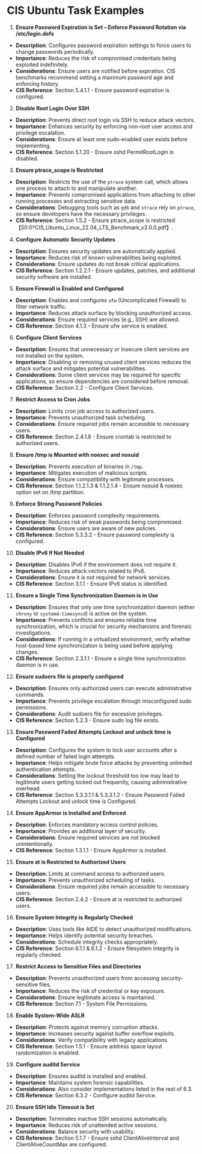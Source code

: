# CIS Ubuntu Task Examples

1. **Ensure Password Expiration is Set – Enforce Password Rotation via /etc/login.defs**  
  - **Description**: Configures password expiration settings to force users to change passwords periodically.
  - **Importance**: Reduces the risk of compromised credentials being exploited indefinitely.
  - **Considerations**: Ensure users are notified before expiration. CIS benchmarks recommend setting a maximum password age and enforcing history.
  - **CIS Reference**: Section 5.4.1.1 - Ensure password expiration is configured.

2. **Disable Root Login Over SSH**  
  - **Description**: Prevents direct root login via SSH to reduce attack vectors.
  - **Importance**: Enhances security by enforcing non-root user access and privilege escalation.
  - **Considerations**: Ensure at least one sudo-enabled user exists before implementing. 
  - **CIS Reference**: Section 5.1.20 - Ensure sshd PermitRootLogin is disabled.

3. **Ensure ptrace_scope is Restricted**  
  - **Description**: Restricts the use of the `ptrace` system call, which allows one process to attach to and manipulate another.
  - **Importance**: Prevents compromised applications from attaching to other running processes and extracting sensitive data.
  - **Considerations**: Debugging tools such as `gdb` and `strace` rely on `ptrace`, so ensure developers have the necessary privileges.
  - **CIS Reference**: Section 1.5.2 - Ensure ptrace_scope is restricted【50:0†CIS_Ubuntu_Linux_22.04_LTS_Benchmark_v2.0.0.pdf】.

4. **Configure Automatic Security Updates**  
  - **Description**: Ensures security updates are automatically applied.
  - **Importance**: Reduces risk of known vulnerabilities being exploited.
  - **Considerations**: Ensure updates do not break critical applications.
  - **CIS Reference**: Section 1.2.2.1 - Ensure updates, patches, and additional security software are installed.

5. **Ensure Firewall is Enabled and Configured**  
  - **Description**: Enables and configures `ufw` (Uncomplicated Firewall) to filter network traffic.
  - **Importance**: Reduces attack surface by blocking unauthorized access.
  - **Considerations**: Ensure required services (e.g., SSH) are allowed.
  - **CIS Reference**: Section 4.1.3 - Ensure ufw service is enabled.

6. **Configure Client Services**  
  - **Description**: Ensures that unnecessary or insecure client services are not installed on the system.
  - **Importance**: Disabling or removing unused client services reduces the attack surface and mitigates potential vulnerabilities.
  - **Considerations**: Some client services may be required for specific applications, so ensure dependencies are considered before removal.
  - **CIS Reference**: Section 2.2 - Configure Client Services.

7. **Restrict Access to Cron Jobs**  
  - **Description**: Limits cron job access to authorized users.
  - **Importance**: Prevents unauthorized task scheduling.
  - **Considerations**: Ensure required jobs remain accessible to necessary users.
  - **CIS Reference**: Section 2.4.1.8 - Ensure crontab is restricted to authorized users.

8. **Ensure /tmp is Mounted with noexec and nosuid**  
  - **Description**: Prevents execution of binaries in `/tmp`.
  - **Importance**: Mitigates execution of malicious scripts.
  - **Considerations**: Ensure compatibility with legitimate processes.
  - **CIS Reference**: Section 1.1.2.1.3 & 1.1.2.1.4 - Ensure nosuid & noexec option set on /tmp partition.

9. **Enforce Strong Password Policies**  
  - **Description**: Enforces password complexity requirements.
  - **Importance**: Reduces risk of weak passwords being compromised.
  - **Considerations**: Ensure users are aware of new policies.
  - **CIS Reference**: Section 5.3.3.2 - Ensure password complexity is configured.

10. **Disable IPv6 If Not Needed**  
  - **Description**: Disables IPv6 if the environment does not require it.
  - **Importance**: Reduces attack vectors related to IPv6.
  - **Considerations**: Ensure it is not required for network services.
  - **CIS Reference**: Section 3.1.1 - Ensure IPv6 status is identified.

11. **Ensure a Single Time Synchronization Daemon is in Use**  
  - **Description**: Ensures that only one time synchronization daemon (either `chrony` or `systemd-timesyncd`) is active on the system.
  - **Importance**: Prevents conflicts and ensures reliable time synchronization, which is crucial for security mechanisms and forensic investigations.
  - **Considerations**: If running in a virtualized environment, verify whether host-based time synchronization is being used before applying changes.
  - **CIS Reference**: Section 2.3.1.1 - Ensure a single time synchronization daemon is in use.

12. **Ensure sudoers file is properly configured**  
  - **Description**: Ensures only authorized users can execute administrative commands.
  - **Importance**: Prevents privilege escalation through misconfigured sudo permissions.
  - **Considerations**: Audit sudoers file for excessive privileges.
  - **CIS Reference**: Section 5.2.3 - Ensure sudo log file exists.

13. **Ensure Password Failed Attempts Lockout and unlock time is Configured**  
  - **Description**: Configures the system to lock user accounts after a defined number of failed login attempts.
  - **Importance**: Helps mitigate brute force attacks by preventing unlimited authentication attempts.
  - **Considerations**: Setting the lockout threshold too low may lead to legitimate users getting locked out frequently, causing administrative overhead.
  - **CIS Reference**: Section 5.3.3.1.1 & 5.3.3.1.2 - Ensure Password Failed Attempts Lockout and unlock time is Configured.

14. **Ensure AppArmor is Installed and Enforced**  
  - **Description**: Enforces mandatory access control policies.
  - **Importance**: Provides an additional layer of security.
  - **Considerations**: Ensure required services are not blocked unintentionally.
  - **CIS Reference**: Section 1.3.1.1 - Ensure AppArmor is installed.

15. **Ensure at is Restricted to Authorized Users**
  - **Description**: Limits at command access to authorized users.
  - **Importance**: Prevents unauthorized scheduling of tasks.
  - **Considerations**: Ensure required jobs remain accessible to necessary users.
  - **CIS Reference**: Section 2.4.2 - Ensure at is restricted to authorized users.

16. **Ensure System Integrity is Regularly Checked**  
  - **Description**: Uses tools like AIDE to detect unauthorized modifications.
  - **Importance**: Helps identify potential security breaches.
  - **Considerations**: Schedule integrity checks appropriately.
  - **CIS Reference**: Section 6.1.1 & 6.1.2 - Ensure filesystem integrity is regularly checked.

17. **Restrict Access to Sensitive Files and Directories**  
  - **Description**: Prevents unauthorized users from accessing security-sensitive files.
  - **Importance**: Reduces the risk of credential or key exposure.
  - **Considerations**: Ensure legitimate access is maintained.
  - **CIS Reference**: Section 7.1 - System File Permissions.

18. **Enable System-Wide ASLR**  
  - **Description**: Protects against memory corruption attacks.
  - **Importance**: Increases security against buffer overflow exploits.
  - **Considerations**: Verify compatibility with legacy applications.
  - **CIS Reference**: Section 1.5.1 - Ensure address space layout randomization is enabled.

19. **Configure auditd Service**  
  - **Description**: Ensures auditd is installed and enabled.
  - **Importance**: Maintains system forensic capabilities.
  - **Considerations**: Also consider implementations listed in the rest of 6.3.
  - **CIS Reference**: Section 6.3.2 - Configure auditd Service.

20. **Ensure SSH Idle Timeout is Set**  
  - **Description**: Terminates inactive SSH sessions automatically.
  - **Importance**: Reduces risk of unattended active sessions.
  - **Considerations**: Balance security with usability.
  - **CIS Reference**: Section 5.1.7 - Ensure sshd ClientAliveInterval and ClientAliveCountMax are configured.